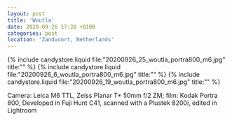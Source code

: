 ```yaml
---
layout: post
title: 'Woutla'
date: 2020-09-26 17:28 +0100
categories: post
location: 'Zandvoort, Netherlands'
---
```


{% include candystore.liquid file:"20200926_25_woutla_portra800_m6.jpg" title:"" %}
{% include candystore.liquid file:"20200926_6_woutla_portra800_m6.jpg" title:"" %}
{% include candystore.liquid file:"20200926_19_woutla_portra800_m6.jpg" title:"" %}

Camera: Leica M6 TTL, Zeiss Planar T\* 50mm f/2 ZM; film: Kodak Portra 800, Developed in Fuji Hunt C41, scanned with a Plustek 8200i, edited in Lightroom
